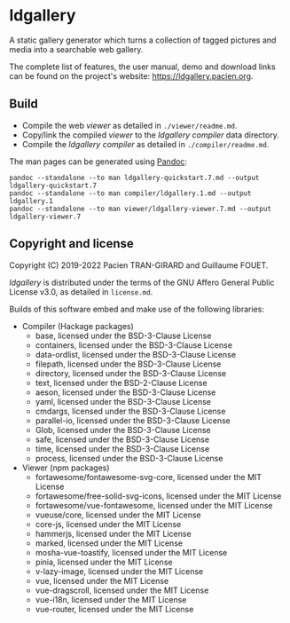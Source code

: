 ldgallery
=========

A static gallery generator which turns a collection of tagged pictures and media into a searchable web gallery.

The complete list of features, the user manual, demo and download links can be found on the project's website: https://ldgallery.pacien.org.


Build
-----

* Compile the web _viewer_ as detailed in `./viewer/readme.md`.
* Copy/link the compiled _viewer_ to the _ldgallery compiler_ data directory.
* Compile the _ldgallery compiler_ as detailed in `./compiler/readme.md`.


The man pages can be generated using [Pandoc]:

```
pandoc --standalone --to man ldgallery-quickstart.7.md --output ldgallery-quickstart.7
pandoc --standalone --to man compiler/ldgallery.1.md --output ldgallery.1
pandoc --standalone --to man viewer/ldgallery-viewer.7.md --output ldgallery-viewer.7
```

[Pandoc]: https://pandoc.org/


Copyright and license
---------------------

Copyright (C) 2019-2022  Pacien TRAN-GIRARD and Guillaume FOUET.

_ldgallery_ is distributed under the terms of the GNU Affero General Public
License v3.0, as detailed in `license.md`.

Builds of this software embed and make use of the following libraries:

* Compiler (Hackage packages)
  * base, licensed under the BSD-3-Clause License
  * containers, licensed under the BSD-3-Clause License
  * data-ordlist, licensed under the BSD-3-Clause License
  * filepath, licensed under the BSD-3-Clause License
  * directory, licensed under the BSD-3-Clause License
  * text, licensed under the BSD-2-Clause License
  * aeson, licensed under the BSD-3-Clause License
  * yaml, licensed under the BSD-3-Clause License
  * cmdargs, licensed under the BSD-3-Clause License
  * parallel-io, licensed under the BSD-3-Clause License
  * Glob, licensed under the BSD-3-Clause License
  * safe, licensed under the BSD-3-Clause License
  * time, licensed under the BSD-3-Clause License
  * process, licensed under the BSD-3-Clause License
* Viewer (npm packages)
  * fortawesome/fontawesome-svg-core, licensed under the MIT License
  * fortawesome/free-solid-svg-icons, licensed under the MIT License
  * fortawesome/vue-fontawesome, licensed under the MIT License
  * vueuse/core, licensed under the MIT License
  * core-js, licensed under the MIT License
  * hammerjs, licensed under the MIT License
  * marked, licensed under the MIT License
  * mosha-vue-toastify, licensed under the MIT License
  * pinia, licensed under the MIT License
  * v-lazy-image, licensed under the MIT License
  * vue, licensed under the MIT License
  * vue-dragscroll, licensed under the MIT License
  * vue-i18n, licensed under the MIT License
  * vue-router, licensed under the MIT License

